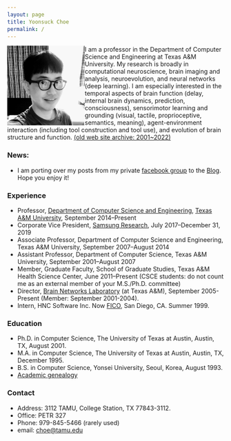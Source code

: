 ```yaml
---
layout: page
title: Yoonsuck Choe
permalink: /
---
```


<!--img align="right" alt="Yoonsuck Choe circa 2010" src="images/choe-2010-3-desat.jpg"-->
<img align="left" alt="Yoonsuck Choe 2020" width="180px" src="images/choe-may-2020.jpg">

I am a professor in the Department of Computer Science and 
Engineering at Texas A&amp;M University. My research is broadly in computational neuroscience, brain imaging and analysis, neuroevolution, and neural networks (deep learning). 
I am especially interested in the temporal aspects of brain function (delay, internal brain dynamics, prediction, consciousness), sensorimotor learning and grounding (visual, tactile, proprioceptive, semantics, meaning), agent-environment interaction (including tool construction and tool use), and evolution of brain structure and function. [(old web site archive: 2001~2022)](http://people.engr.tamu.edu/choe/index-old.html)

### News: 
* I am porting over my posts from my private [facebook group](https://www.facebook.com/groups/choelab) to the [Blog](/blog/). Hope you enjoy it!

### Experience
* Professor, [Department of Computer Science and Engineering](https://www.cs.tamu.edu), [Texas A&M University](https://www.tamu.edu), September 2014–Present
* Corporate Vice President, [Samsung Research](https://research.samsung.com), July 2017–December 31, 2019
* Associate Professor, Department of Computer Science and Engineering, Texas A&M University, September 2007–August 2014
* Assistant Professor, Department of Computer Science, Texas A&M University, September 2001–August 2007
* Member, Graduate Faculty, School of Graduate Studies, Texas A&M Health Science Center, June 2011–Present (CSCE students: do not count me as an external member of your M.S./Ph.D. committee)
* Director, [Brain Networks Laboratory](https://people.engr.tamu.edu/choe/choe/bnl/home.html) (at Texas A&M), September 2005-Present (Member: September 2001-2004).
* Intern, HNC Software Inc. Now [FICO](https://en.wikipedia.org/wiki/FICO), San Diego, CA. Summer 1999.

### Education
* Ph.D. in Computer Science, The University of Texas at Austin, Austin, TX, August 2001.
* M.A. in Computer Science, The University of Texas at Austin, Austin, TX, December 1995.
* B.S. in Computer Science, Yonsei University, Seoul, Korea, August 1993.
* [Academic genealogy](/genealogy/)

### Contact
* Address: 3112 TAMU, College Station, TX 77843-3112.
* Office: PETR 327
* Phone: 979-845-5466 (rarely used)
* email: choe@tamu.edu
